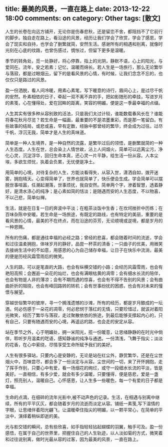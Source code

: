 title: 最美的风景，一直在路上
date: 2013-12-22 18:00
comments: on
category: Other
tags: [散文]
---


人生的长卷在向远方铺开，无论你是伤春悲秋，还是留恋不舍，都阻挡不了它前行的脚步。独自走在路上，看沿途的风景，经历让我们学会了欣赏，学会了感恩，学会了现实和自持，也学会了删繁就简，安然生活。感谢所有的相遇和别离，就像时光刻在心底的纹路，也曾伤感过，惆怅过，但留下更多是温暖。
<!-- more -->

季节的转角处，觅一处静好，将心停靠，指上的光阴，静默不语，心上的阳光，与爱同在。流年，安之若素；记忆，温暖而绵长。若人生是一场旅行，那么无论繁华与落寂，都是过眼烟云，留下的是看风景的心情，有时候，让我们念念不忘的，也仅仅只是路过的风景。

盈一份洒脱，看人间冷暖，用素心素笔，写下暖意的诗行，眉间心上，是过尽千帆的安然。朴素相依的日子，牵起一双不离不弃的手，把如影随形的牵挂，写进岁月的素笺，心在懂得处，爱在回眸的距离，笑容的明媚，便是这一季最幸福的点缀。

人生其实有很多种从容别致的活法，只是我们太过计较，谁能数载春风长在？谁能将春花秋月尽览？若生命是一幅画，最重要的不是浓墨重彩，而是那一笔留白。有些故事的结局，或悲或喜，早有定数，经脉中那曾经的繁华，终会成为过往。过尽千帆，浮沉无我，简单才是人生的真味道。

简单是一种人生境界，是一种自然的流露，是繁华过后的领悟，是删繁就简的一种人生态度。人生在世，总会染上人情世故，沾上人间烟火，简单可以远离尘污，净化心灵，沉淀浮华，回归生命本真，还心灵一片平静，给生活一份从容。人本尘埃，多欲生烦忧，执着会负累，无忧便是净土。

用简单的心境，对待复杂的人生，方能淡看得失，从容入世，潇洒自如，拨开迷雾，拥抱晴天。心变得简单了，世界也就简单了，快乐便会生成。学会简单可以摆脱世事喧嚣，任潮起潮落，世事烦扰，我自安然。简单两个字，渗着智慧，透着静好，是清水涤心的纯净；是心素如简的恬淡；是随遇而安的人生态度，不以物喜，不以己悲，简单似禅。

生活，就是在日复一日的奔波中平淡；在粗茶淡饭中生香；在坎坷挫折中历练；在百味杂陈中安暖。若生命是一场旅途，有既定的路线，也有特定的美丽，重要的是看风景的心情，最美的不在终点，而在沿途的芬芳，无论顺境或逆境，都是岁月的一种恩赐。

所有的伤痛，都是通往幸福的必经之路；曾经的悲喜，都会随着时间的流逝，学会和过往温柔拥抱，体味岁月的静好，品尝一杯茶的清香；一只曲子的优美，用微笑去接纳生活中的不如意，用感恩的心为自己储存幸福，让日子在快乐中流淌，最美的便是历经风霜雪雨后的微笑。

人生的路，可以是笔直的大路，也会有纵横交错的小路；会经历风霜雪雨，也会有艳阳高照；会邂逅一朵花的灿烂，也会有满眼枯黄的凋零；会有细水长流的陪伴，也会有物是人非的薄凉；会有不期而遇的惊喜，也会有不得不告别的风景；会有曲曲折折的阻挠，也会有峰回路转的转机；会有世事纷扰的困惑，也会有对未来的憧憬与展望。

穿越世俗繁华的彼岸，寻一个搁浅遗憾的沙滩，所有的经历，都是岁月酿成的一坛酒，何必伤感于一朵花的凋零，何必悲悯于落红的无情，只要珍惜过，就该对着阳光微笑，经历了繁华与落寂，走过聚散依依的旅途，到最后能够支撑起内心的，只有自己，只要有随遇而安的心境，再遥远的路，也会走的安定从容。

站在季节之外，心于明媚处，拥一米阳光，揽一份暖意，让思绪静静的在时光中倘佯，聆听岁月温柔的呓语，感知静谧的纯净与通透。一份清浅，飞舞于指尖；淡淡的花香，在心中萦绕，尽情享受生命所赋予我们的美好。

人生有很多驿站，只要内心是安静的，无论是站在红尘外，静赏繁华，还是在尘世烟火中，百味尝尽，都会多了一份淡定与从容。尘世间的一切，来了开怀拥抱，走了挥手作别，只要心中有爱，看一场烟花的绚烂，或守一段细水长流的平淡，皆是美好。一直相信，有多少爱，就会有多少温暖，只要懂得，便是慈悲，爱是一盏灯，照亮别人，温暖自己。心怀感恩，让人生多一些暖色，每一个有爱的日子都是幸福。

生命的点滴，在细碎的流年光影中,被不动声色的记录。生活，在相遇与别离中继续，所有的平平仄仄，都会随着岁月的流逝而淡定从容。铺纸一素笺,写下温情的字眼，让思绪伴着阳光翩飞，让温暖牵住指尖的明媚，以一颗平常心，在简单的平淡中，演绎着稍纵即逝的美。

光与影交错的瞬间，总有些欣喜，如手指轻轻拈起蝴蝶的羽翼，触手可及。盈一份感悟，在属于自己的世界里，把握住自己的人生轨迹，以人淡如菊的方式，微笑着和过往说别离，做时光最从容的过客，因为最美的风景，一直在路上。
